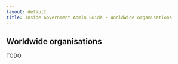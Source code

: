 ```yaml
---
layout: default
title: Inside Government Admin Guide - Worldwide organisations
---
```


## Worldwide organisations

TODO